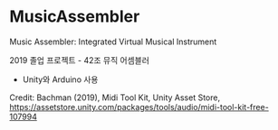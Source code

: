 # MusicAssembler

Music Assembler: Integrated Virtual Musical Instrument

2019 졸업 프로젝트 - 42조 뮤직 어셈블러
 - Unity와 Arduino 사용
 
 
Credit: Bachman (2019), Midi Tool Kit, Unity Asset Store,
https://assetstore.unity.com/packages/tools/audio/midi-tool-kit-free-107994
